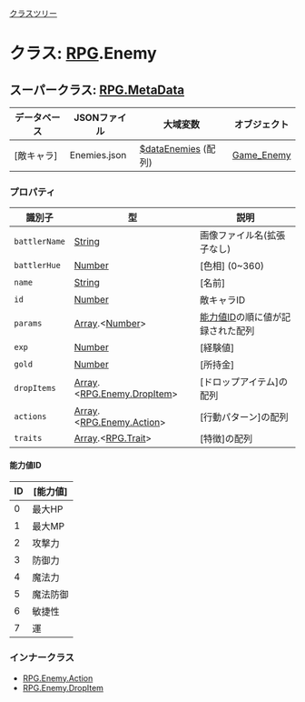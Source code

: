 [クラスツリー](index.md)

# クラス: [RPG](RPG.md).Enemy

## スーパークラス: [RPG.MetaData](RPG.MetaData.md) 

| データベース| JSONファイル | 大域変数 | オブジェクト |
| --- | --- | --- | --- |
| [敵キャラ] | Enemies.json | [$dataEnemies](global.md#dataenemies-arrayrpgenemy) (配列) | [Game_Enemy](Game_Enemy.md) |


### プロパティ

| 識別子 | 型 | 説明 |
| --- | --- | --- |
| `battlerName` | [String](String.md) | 画像ファイル名(拡張子なし) |
| `battlerHue` | [Number](Number.md) | [色相] \(0~360) |
| `name` | [String](String.md) | [名前] |
| `id` | [Number](Number.md) | 敵キャラID |
| `params` | [Array](Array.md).&lt;[Number](Number.md)&gt; | [能力値ID](RPG.Enemy.md#能力値id)の順に値が記録された配列 |
| `exp` | [Number](Number.md) | [経験値] |
| `gold` | [Number](Number.md) | [所持金] |
| `dropItems` | [Array](Array.md).<[RPG.Enemy.DropItem](RPG.Enemy.DropItem.md)> | [ドロップアイテム]の配列 |
| `actions` | [Array](Array.md).<[RPG.Enemy.Action](RPG.Enemy.Action.md)> | [行動パターン]の配列 |
| `traits` | [Array](Array.md).<[RPG.Trait](RPG.Trait.md)> | [特徴]の配列 |

#### 能力値ID

| ID | [能力値] |
| --- | --- |
| 0 | 最大HP |
| 1 | 最大MP |
| 2 | 攻撃力 |
| 3 | 防御力 |
| 4 | 魔法力 |
| 5 | 魔法防御 |
| 6 | 敏捷性 |
| 7 | 運 |


### インナークラス

* [RPG.Enemy.Action](RPG.Enemy.Action.md)
* [RPG.Enemy.DropItem](RPG.Enemy.DropItem.md)

